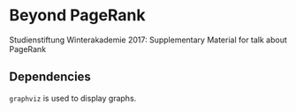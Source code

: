 # Beyond PageRank

Studienstiftung Winterakademie 2017: Supplementary Material for talk about PageRank

## Dependencies

``graphviz`` is used to display graphs.

